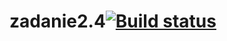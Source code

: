 # zadanie2.4[![Build status](https://ci.appveyor.com/api/projects/status/ehlj5bqu11txp4gb?svg=true)](https://ci.appveyor.com/project/olvitbriz/zadanie2-4)
